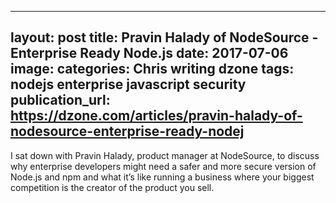   - --
layout: post
title: Pravin Halady of NodeSource - Enterprise Ready Node.js
date: 2017-07-06
image:
categories: Chris writing dzone
tags: nodejs enterprise javascript security
publication_url: https://dzone.com/articles/pravin-halady-of-nodesource-enterprise-ready-nodej
---

I sat down with Pravin Halady, product manager at NodeSource, to discuss why enterprise developers might need a safer and more secure version of Node.js and npm and what it’s like running a business where your biggest competition is the creator of the product you sell.
